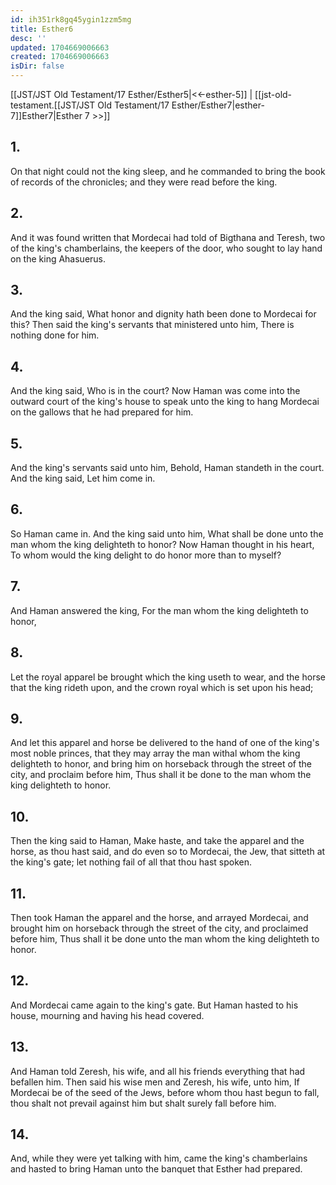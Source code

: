 ```yaml
---
id: ih351rk8gq45ygin1zzm5mg
title: Esther6
desc: ''
updated: 1704669006663
created: 1704669006663
isDir: false
---
```

[[JST/JST Old Testament/17 Esther/Esther5|<<-esther-5]] | [[jst-old-testament.[[JST/JST Old Testament/17 Esther/Esther7|esther-7]]Esther7|Esther 7 >>]]
## 1.
On that night could not the king sleep, and he commanded to bring the book of records of the chronicles; and they were read before the king.
## 2.
And it was found written that Mordecai had told of Bigthana and Teresh, two of the king\'s chamberlains, the keepers of the door, who sought to lay hand on the king Ahasuerus.
## 3.
And the king said, What honor and dignity hath been done to Mordecai for this? Then said the king\'s servants that ministered unto him, There is nothing done for him.
## 4.
And the king said, Who is in the court? Now Haman was come into the outward court of the king\'s house to speak unto the king to hang Mordecai on the gallows that he had prepared for him.
## 5.
And the king\'s servants said unto him, Behold, Haman standeth in the court. And the king said, Let him come in.
## 6.
So Haman came in. And the king said unto him, What shall be done unto the man whom the king delighteth to honor? Now Haman thought in his heart, To whom would the king delight to do honor more than to myself?
## 7.
And Haman answered the king, For the man whom the king delighteth to honor,
## 8.
Let the royal apparel be brought which the king useth to wear, and the horse that the king rideth upon, and the crown royal which is set upon his head;
## 9.
And let this apparel and horse be delivered to the hand of one of the king\'s most noble princes, that they may array the man withal whom the king delighteth to honor, and bring him on horseback through the street of the city, and proclaim before him, Thus shall it be done to the man whom the king delighteth to honor.
## 10.
Then the king said to Haman, Make haste, and take the apparel and the horse, as thou hast said, and do even so to Mordecai, the Jew, that sitteth at the king\'s gate; let nothing fail of all that thou hast spoken.
## 11.
Then took Haman the apparel and the horse, and arrayed Mordecai, and brought him on horseback through the street of the city, and proclaimed before him, Thus shall it be done unto the man whom the king delighteth to honor.
## 12.
And Mordecai came again to the king\'s gate. But Haman hasted to his house, mourning and having his head covered.
## 13.
And Haman told Zeresh, his wife, and all his friends everything that had befallen him. Then said his wise men and Zeresh, his wife, unto him, If Mordecai be of the seed of the Jews, before whom thou hast begun to fall, thou shalt not prevail against him but shalt surely fall before him.
## 14.
And, while they were yet talking with him, came the king\'s chamberlains and hasted to bring Haman unto the banquet that Esther had prepared.

